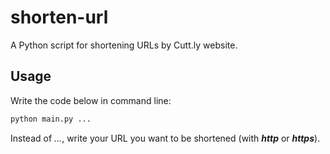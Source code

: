 # shorten-url
A Python script for shortening URLs by Cutt.ly website.

## Usage
Write the code below in command line:
```python
python main.py ...
```
Instead of *...*, write your URL you want to be shortened (with ***http*** or ***https***).
